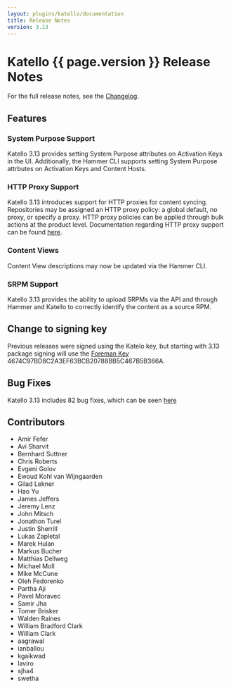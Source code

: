```yaml
---
layout: plugins/katello/documentation
title: Release Notes
version: 3.13
---
```


# Katello {{ page.version }} Release Notes

For the full release notes, see the [Changelog](https://github.com/Katello/katello/blob/KATELLO-3.13/CHANGELOG.md).

## Features

### System Purpose Support

Katello 3.13 provides setting System Purpose attributes on Activation Keys in the UI. Additionally, the Hammer CLI supports setting System Purpose attrbutes on Activation Keys and Content Hosts.

### HTTP Proxy Support

Katello 3.13 introduces support for HTTP proxies for content syncing. Repositories may be assigned an HTTP proxy policy: a global default, no proxy, or specify a proxy. HTTP proxy policies can be applied through bulk actions at the product level. Documentation regarding HTTP proxy support can be found [here](https://theforeman.org/plugins/katello/3.13/advanced/http_proxies.html).

### Content Views

Content View descriptions may now be updated via the Hammer CLI.

### SRPM Support

Katello 3.13 provides the ability to upload SRPMs via the API and through Hammer and Katello to correctly identify the content as a source RPM.

## Change to signing key

Previous releases were signed using the Katelo key, but starting with 3.13 package signing will use the [Foreman Key](/static/keys/4674C97BD8C2A3EF63BCB20788BB5C467B5B366A.pub) 4674C97BD8C2A3EF63BCB20788BB5C467B5B366A.

## Bug Fixes

Katello 3.13 includes 82 bug fixes, which can be seen [here](https://projects.theforeman.org/projects/katello/issues?utf8=%E2%9C%93&set_filter=1&sort=id%3Adesc&f%5B%5D=status_id&op%5Bstatus_id%5D=c&f%5B%5D=tracker_id&op%5Btracker_id%5D=%3D&v%5Btracker_id%5D%5B%5D=1&f%5B%5D=fixed_version_id&op%5Bfixed_version_id%5D=%3D&v%5Bfixed_version_id%5D%5B%5D=1021&f%5B%5D=&c%5B%5D=tracker&c%5B%5D=status&c%5B%5D=priority&c%5B%5D=subject&c%5B%5D=author&c%5B%5D=assigned_to&c%5B%5D=updated_on&c%5B%5D=category&c%5B%5D=fixed_version&group_by=)

## Contributors

*	Amir Fefer
*	Avi Sharvit
*	Bernhard Suttner
*	Chris Roberts
*	Evgeni Golov
*	Ewoud Kohl van Wijngaarden
*	Gilad Lekner
*	Hao Yu
*	James Jeffers
*	Jeremy Lenz
*	John Mitsch
*	Jonathon Turel
*	Justin Sherrill
*	Lukas Zapletal
*	Marek Hulan
*	Markus Bucher
*	Matthias Dellweg
*	Michael Moll
*	Mike McCune
*	Oleh Fedorenko
*	Partha Aji
*	Pavel Moravec
*	Samir Jha
*	Tomer Brisker
*	Walden Raines
*	William Bradford Clark
*	William Clark
*	aagrawal
*	ianballou
*	kgaikwad
*	laviro
*	sjha4
*	swetha
